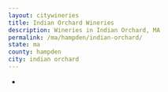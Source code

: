 ```yaml
---
layout: citywineries
title: Indian Orchard Wineries
description: Wineries in Indian Orchard, MA
permalink: /ma/hampden/indian-orchard/
state: ma
county: hampden
city: indian orchard
---
```

-
